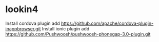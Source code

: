 # lookin4
Install cordova plugin add https://github.com/apache/cordova-plugin-inappbrowser.git
Install ionic plugin add https://github.com/Pushwoosh/pushwoosh-phonegap-3.0-plugin.git
